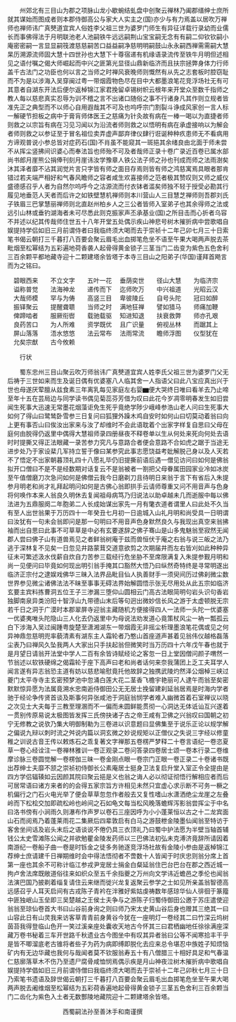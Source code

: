 <!-- { "loadSidebar": true } -->
　　州郊北有三目山为郡之项脉山龙小歇蜿结虬盘中创聚云禅林乃阖郡缙绅士庶所就其谋始而图成者则本郡侍御高公与家大人实主之(国)亦少与有力焉盖以居吹万禅师也禅师讳广真僰道宜宾人俗姓李父祖三世为婆罗门师生有异征详载行录幼而业儒长而事佛得法于月明联池老人池嗣铁牛远远嗣荆山宝宝嗣无念有有嗣二仰钦钦嗣小庵密密嗣一言显显嗣筏渡慈慈嗣苦口益益嗣净慈明明嗣鼓山永永嗣西禅需需嗣大慧杲历溯源流师固大慧十四世孙也大慧下十尊宿递有机缘语录流传至铁牛月明但述相见之语付嘱之偈大师崛起而中兴之匪第光显径山鼎新临济而且扶宗拯弊身体力行师盖千古法门之功臣也何以言之当师之时禅风衰晚师则慨然有从先之志套板时腔窃耻而不为是以涉海入吴穿闽过粤一带烟霞物色尽在目中大都墨浪笔花竞浮场社无有可其意者自湖东开法后便尔返棹锦江家君挽留卓锡树帜云根年来开堂众至数千指师之教人每以慈悲真实忍辱为训不稽之言不出诸口随俗之事不行诸身凡其作则立规者皆准先正之典型而不以师心自用遐哉其不可及也呜呼宗门割裂斗诤成风家创一言人标一解硬节担板之病中于膏肓师体医王之慈痛为针灸故有病在一棒一喝以为直捷者师则救之以宗旨有病在习见习闻以为沿流者师则救之以悟明有病在承虚接响以为解会者师则救之以参证至于冒名祖位卖弄虚声鄙弃律仪肆行诳诞种种疚患师无不看病用方谛观普说小参总皆对症药石(国)不肖虽不能窥其一斑挹其余绪良由北面于师未尝不从挥尘竖拂间识婆心而奉法旨也师殆不可及者哉师正录十卷广录近百卷已属水部尚书郎月崖熊公捐俸刊刻月崖讳汝学豫章人铁公法子师之孙也刊成而师之法雨澍矣沐其泽者靡不沾其润觉片言只字皆有师之面目存焉则皆有师之鸿慈寓焉具眼者那肯错过若夫端严相好和气春风瞻师之容者咸生欢喜接师之范者极其赞叹则又师之威仪盛德感召乎人者为自然尔呜呼今之沽源流而付衣钵者滥矣师独不轻于授受必勘其行履见地垂范人天者而后许之如铁壁慧机禅师则本川营山人三目慧芝禅师则吾郡刘氏子铁眉三巴掌慧丽禅师则北直赵州柏乡人之三公者皆师入室弟子也其余得师之法或远引山林或垂钓湖海者未可尽悉此则克振家声丕承基业(国)之所目击而心折者乌容不并述以纪其传哉师住世五十八年开堂五处偶示疾山神悲号树木摧折病中尝歌唱自娱提持学侣如旧三月前谓侍者曰我临终须大喝而去于崇祯十二年己卯七月三十日索笔书偈云朝打三千暮打八百要会聚云眉毛出血掷笔危坐不语至午果大喝两声脱去茶毗烟至松幂结为五彩遍地荷香袭人起骨得黄金锁子三茎当门二齿变为紫色五色舍利三百余颗平都地藏寺迎十二颗建塔余皆塔于本寺三目山之阳弟子(华国)谨拜首飏言而为之铭曰。

　碧眼西来　　不立文字　　五叶一花
　垂荫奕世　　径山大慧　　为临济宗
　谥称普觉　　法海神龙　　递传而下
　迄师吹万　　中兴祖道　　光昭云汉
　大哉师模　　罕与为俦　　高竖三目
　卑彼陵丘　　自号头陀　　冠曰如醉
　振铎聚云　　提醒聋聩　　当师之时
　满地狂禅　　譬如猎马　　师痛加鞭
　俾蹄啮者　　服厥衔辔　　载驰载驱
　知进知退　　扶衰救弊　　师亦孔艰
　良药苦口　　为人所难　　资学既优
　且广识量　　俯视丛林　　而踞其上
　屏山落落　　浯水悠悠　　法云常布
　法雨常流　　瞻师浮图　　仪型犹在
　允矣宗猷　　古今攸赖

　　行状

　　蜀东忠州三目山聚云吹万师翁讳广真僰道宜宾人姓李氏父祖三世为婆罗门父无后祷于三世如来而生及诞日偶有优婆塞八人临其舍一人指语父曰此八宝应真出兴于世也母遂厌荤膻从兹食素三年离乳每见家庭左右婴▆便大哭终日唯曰看羊去乃止啼至年十五在芸局边与同学读书偶见菊蕊芬芳借为叹曰此花今岁凋零明春发生如旧尝闻生死事大迅速无常墨花烟藻讵免生死乎竟绝学陟少峨峰参浩山老人问曰生死事大如何了得山曰鹭鸶卧雪参三日复问曰狐狸外躁木鸡自安时如何山曰切莫动着翁曰向上更有事否山曰俟汝出家来与汝了却维时不会此语耽着个出家字样复自思曰父母在庭何由脱得仍返里中偶得大慧祖师录四册昼夜不释卷单以生从何处来死向何处去语时时提撕又得正法眼藏一录苦参力究凡与意路合者便会意路不合如虎之踞于当途无进步处乃于家设棐几军持立誓于像曰某参究此事志愿饶益考妣解脱己身以及人天若不了悟定不出家朝暮顶礼四十八愿礼毕仍旧提撕前语后遇一僧见访问曰如何是佛翁拟开口僧曰不是不是经数期对话复云不是翁被者一劄把父母眷属田园家业冷如冰炭至午值僧磨刀次急问如何是佛僧云我今日磨剃刀且待明日来翁于言下有省后入朱提参月明老和尚才礼拜起明问如何是古佛心翁即拱手云请师尊重又问不用音声与色身将何唤作本来人翁良久明休去复闻祖母病笃乃归说法以助卓越未几而逝服中每以佛法进为五鼎服阕二年胞弟二人长成始谋出家先一月有氅衣道者谓里人曰此处不久当有至人出世翁果于万历四十一年癸丑七月初一日逾城入山礼月明和尚受具一日明谓曰汝犹有一句未会翁即问是那一句明曰不用音声色身默然良久与我现出真空来翁拂袖而出自思曰此事不可草草是中必有玄要遂辞之佛子骞山是山多鬼魅翁至寂然无闻郡人尝曰佛子山有道兽焉见之者鲜翁树庵于兹而兽恒伏于庵之右翁与说三皈之法乃逃于深林复不见矣一日忽见井路蒙茸交道意欲剪之次期届井而左右皆刈如此种种异征未可繁述汲水伐薪自炊自力苦参三载经行危坐胁不至席限满复入朱提参觐月明和尚一见便问曰毕竟如何现出明引翁手掩其口豁然大悟乃曰纵然奇特终是寻常明遂出临济正宗付之逮娱戏佛华三昧入法界品毗目仙人执善财手一须臾间历过佛刹微尘数世界参见微尘诸佛法法不昧至事事无碍法界始解圆悟示张无尽用处从此五宗如临济玄要主宾料拣曹洞五位王子三渗漏三堕仰山圆相云门高古法眼简明句岩头识句香岩独脚南泉异类汾阳十智浮山九带德山末后等句迥出微妙信长风之游于太虚顿脱无宗若千日之洞于广漠时本郡翠屏寺迎翁主藏随机方便接得四人一法师一头陀一优婆塞一优婆夷唯头陀隐山三人化去仍返里中为母说法劝发道心竟策杖风尘一衲一瓢孤云白下涉海入吴过闽踵粤旋楚至潇湘湖东一带烟霞无非摇尘析理墨浪笔花偶或见之何异神鼎忽慈明兜率藐清素有湖东主人霜轮者乃憨山首座道声甚着见翁伟仪越格磊落尘表乃曰禅风久坠我两人大家出只手扶起翁但微笑时当万历四十六年戊午春也就于是月望日请翁开法堂中学人二百有余皆诗赋经论之客忽一日上堂因僧问颜子喟然一节翁述以软铁硬绵之偈霜轮于座下高声曰老和尚者话何来奈我蒲团上乏工夫耳学人闻言遂有异志翁恐主道有妨以慈悲喻慰竟托他故辞之独携武陵灼然泽公烟棹三峡过夔门太平寺寺主玄密预梦池中忽涌白莲大花二茎香飞檐宇艳丽可人逮午而翁至矣密默默惊异愿为法属竟溯水忠南逅侍御田公无无居士挽留建刹延翁居焉是时海内学者驰于经论争传贤首谈及斯事何异张咸池于洞庭翁悯学者难入幽微首着石室禅议以晓之次见士大夫每于三教至理溷而不一偏而未圆鲜能贯彻一心洞达无体诋讪互兴遂着一贯别传原易说太极图皆发挥三氏傍抉诸子古之帝王咸有卫佛之兴翁叹曰国朝之初宁无修教之说欤乃集大明御制勒为三卷进以识意题曰显佛集至于说乐正论以规学解之偏说九辩以刺时流之舛说内篇以洞玄微之妙说规矩以正僧仪之失说三字经以修童稚之训说古音王传以敕炼石之乖复著文字禅那五卷楞严梦释二十卷言语纪一卷恣夏草一卷心经诠注一卷禅林雅训一卷正观录二卷问答录四卷居士颂一卷本行录二卷维摩诊脉三卷圆觉解一卷楞伽三昧一卷金刚点眼一卷宗门正眼一卷正录二十卷诸书既出荐绅士夫靡不颔之崇祯初侍御长公素庵居士挺身卫法复启升堂入室正令全提由是四方学侣辐辏如云因颜其院曰聚云挹是义也翁之诲人必以彻证彻悟行解相应者而后可居常语曰诸方来者的的会得五家宗旨方许相见未然只宜虚心求示断不可务一橛之机偏行之门石火电光举了便会草草忽忽作者般去又复性嗜山水潇洒绝尘龙崖之左叠岭而下松桧交加即疏松岭也岭间之石如龟文每当松风晚落蟾辉泻影翁尝挥尘于中名曰洛书傍有小涧雨久则瀑布作声罗以卷石三座因呼为小小蓬莱恒以古之十二龙宾面山石而阅焉乃着蓬莱雨花二集厥后四辈敦启有白马之游鼓枻金陵墨仙闻翁至特访于客舍坐间话及岩头末后之语谈说不倦仍具三衣顶礼乃曰蜀中护法愿为半壁当轴首辅钱公太史雪滩陈公闻之并欲勉瞿金陵发药师以三巴佛法初弘未克溥济竟辞所请因着南游纪一卷船子曲一卷是时铄金之徒多务驰逐竞浮场社故有金陵小参由是返棹锦江荐绅士庶请建千日禅期维时会中得法悟彻者不啻数十人皆闻于时庆忠则翁分席上首第一座也其余不可称计临江参戎尹宠居士捐金白粲延翁住巴台巴台在郡之西近城一拘卢舍法席既敞道俗往来如织众至五千余指夔之万州向文学讳近蟾邑之季伦也闻翁法演巴国乃披剃着缁复请住云来继而徙兴龙复返聚云参学之士如见所亲盖翁智德高远感召乎人耳天启间有古戎陈子青衿在泮雅好紫姑虔祷数年感琼华仙人徘徊于篆籀中匪独岷山玉垒即三吴楚越之王侯士夫争与之游陈子归蜀侍御田公邀于苏庄遣使迎翁翁至琼仙卷首大书曰山谷前身询之则曰师乃宋太史黄山谷后身也赠其三绝其一曰山容此日有山灵我来访客草青青前身黄谷今犹在一座明灯一卷经其二曰竹深云坞树茵苔我得登临山色开一笑过溪亲座处囊收天地古今怀其三曰君栖幽地任徐徐满座深藏万卷书秘着三车开世路千秋遗业古今图坐中有叹其异者翁曰公等不闻寒拾丰干乎是皆不唧溜底老古锥将者些子为药为病即缚即脱化去应来总令堪忍中族姓子知烦恼矿内有无边华藏也我何与哉闻者莫不钦服翁寿五十有八僧腊三十相好具足和气春温仁慈廓落草木不伤乃至遗尸腐骨咸恤悯焉偶示疾是月山神夜泣树木摧折病中歌唱自娱提持学倡如旧三月前谓侍僧曰我临终须大喝而去于崇祯十二年己卯秋七月三十日乃索笔书遗语及辞世偈云朝打三千暮打八百要会聚云眉毛出血掷笔危坐至午果大喝两声脱去阇维烟至松幂结为五彩荷香遍地起骨得黄金锁子三茎五色舍利三百余颗当门二齿化为紫色入土者无数酆陵地藏院迎十二颗建塔余皆塔。

　　　　　　　　　西蜀嗣法孙至善沐手和南谨撰
